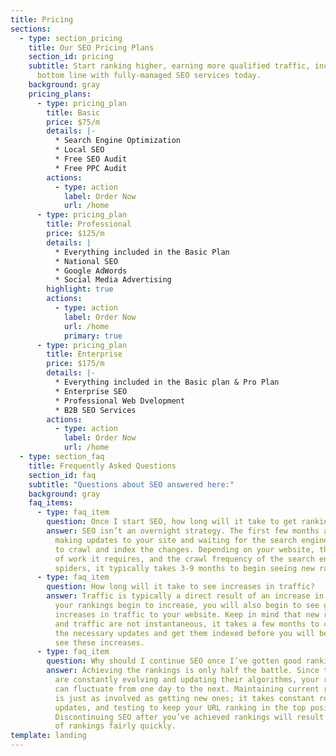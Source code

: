 ```yaml
---
title: Pricing
sections:
  - type: section_pricing
    title: Our SEO Pricing Plans
    section_id: pricing
    subtitle: Start ranking higher, earning more qualified traffic, increasing your
      bottom line with fully-managed SEO services today.
    background: gray
    pricing_plans:
      - type: pricing_plan
        title: Basic
        price: $75/m
        details: |-
          * Search Engine Optimization
          * Local SEO
          * Free SEO Audit
          * Free PPC Audit
        actions:
          - type: action
            label: Order Now
            url: /home
      - type: pricing_plan
        title: Professional
        price: $125/m
        details: |
          * Everything included in the Basic Plan
          * National SEO
          * Google AdWords
          * Social Media Advertising
        highlight: true
        actions:
          - type: action
            label: Order Now
            url: /home
            primary: true
      - type: pricing_plan
        title: Enterprise
        price: $175/m
        details: |-
          * Everything included in the Basic plan & Pro Plan
          * Enterprise SEO
          * Professional Web Dvelopment
          * B2B SEO Services
        actions:
          - type: action
            label: Order Now
            url: /home
  - type: section_faq
    title: Frequently Asked Questions
    section_id: faq
    subtitle: "Questions about SEO answered here:"
    background: gray
    faq_items:
      - type: faq_item
        question: Once I start SEO, how long will it take to get rankings?
        answer: SEO isn’t an overnight strategy. The first few months are dedicated to
          making updates to your site and waiting for the search engine spiders
          to crawl and index the changes. Depending on your website, the amount
          of work it requires, and the crawl frequency of the search engine
          spiders, it typically takes 3-9 months to begin seeing new rankings.
      - type: faq_item
        question: How long will it take to see increases in traffic?
        answer: Traffic is typically a direct result of an increase in rankings. Once
          your rankings begin to increase, you will also begin to see gradual
          increases in traffic to your website. Keep in mind that new rankings
          and traffic are not instantaneous, it takes a few months to complete
          the necessary updates and get them indexed before you will begin to
          see these increases.
      - type: faq_item
        question: Why should I continue SEO once I’ve gotten good rankings?
        answer: Achieving the rankings is only half the battle. Since the search engines
          are constantly evolving and updating their algorithms, your rankings
          can fluctuate from one day to the next. Maintaining current rankings
          is just as involved as getting new ones; it takes constant research,
          updates, and testing to keep your URL ranking in the top positions.
          Discontinuing SEO after you’ve achieved rankings will result in a loss
          of rankings fairly quickly.
template: landing
---
```

